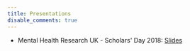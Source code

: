 ```yaml
---
title: Presentations
disable_comments: true
---
```


- Mental Health Research UK - Scholars' Day 2018: [Slides](/presentations/mhruk2018-london.pdf)
